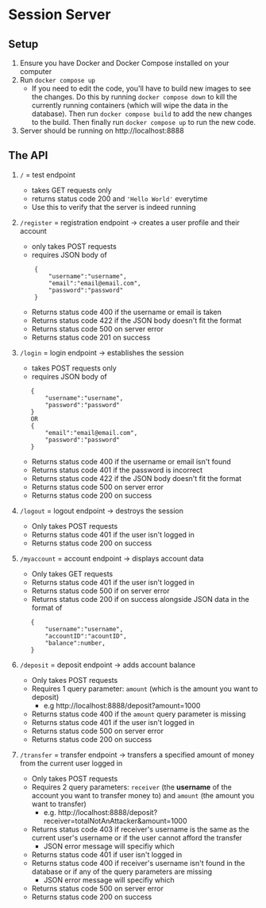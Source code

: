 # Session Server

## Setup
1. Ensure you have Docker and Docker Compose installed on your computer
2. Run `docker compose up`
    - If you need to edit the code, you'll have to build new images to see the changes. Do this by running `docker compose down` to kill the currently running containers (which will wipe the data in the database). Then run `docker compose build` to add the new changes to the build. Then finally run `docker compose up` to run the new code.
3. Server should be running on http://localhost:8888

## The API
1. `/` = test endpoint
     - takes GET requests only
     - returns status code 200 and `'Hello World'` everytime
     - Use this to verify that the server is indeed running

2. `/register` = registration endpoint -> creates a user profile and their account
     - only takes POST requests
     - requires JSON body of 
    ```
        {
            "username":"username",
            "email":"email@email.com",
            "password":"password"
        }
    ```
     - Returns status code 400 if the username or email is taken
     - Returns status code 422 if the JSON body doesn't fit the format
     - Returns status code 500 on server error
     - Returns status code 201 on success 

3. `/login` = login endpoint -> establishes the session
     - takes POST requests only
     - requires JSON body of 
     ```
        {
            "username":"username",
            "password":"password"
        }
        OR
        {
            "email":"email@email.com",
            "password":"password"
        }
     ```
     - Returns status code 400 if the username or email isn't found
     - Returns status code 401 if the password is incorrect
     - Returns status code 422 if the JSON body doesn't fit the format
     - Returns status code 500 on server error
     - Returns status code 200 on success

4. `/logout` = logout endpoint -> destroys the session
     - Only takes POST requests
     - Returns status code 401 if the user isn't logged in
     - Returns status code 200 on success

5. `/myaccount` = account endpoint -> displays account data
     - Only takes GET requests
     - Returns status code 401 if the user isn't logged in 
     - Returns status code 500 if on server error 
     - Returns status code 200 if on success alongside JSON data in the format of
     ```
        {
            "username":"username",
            "accountID":"acountID",
            "balance":number,
        }
     ```

6. `/deposit` = deposit endpoint -> adds account balance 
     - Only takes POST requests
     - Requires 1 query parameter: `amount` (which is the amount you want to deposit)
          - e.g http://localhost:8888/deposit?amount=1000
     - Returns status code 400 if the `amount` query parameter is missing
     - Returns status code 401 if the user isn't logged in
     - Returns status code 500 on server error
     - Returns status code 200 on success
     
7. `/transfer` = transfer endpoint -> transfers a specified amount of money from the current user logged in
     - Only takes POST requests
     - Requires 2 query parameters: `receiver` (the **username** of the account you want to transfer money to) and `amount` (the amount you want to transfer)
          - e.g. http://localhost:8888/deposit?receiver=totalNotAnAttacker&amount=1000
     - Returns status code 403 if receiver's username is the same as the current user's username or if the user cannot afford the transfer
          - JSON error message will specifiy which 
     - Returns status code 401 if user isn't logged in
     - Returns status code 400 if receiver's username isn't found in the database or if any of the query parameters are missing 
          - JSON error message will specifiy which 
     - Returns status code 500 on server error
     - Returns status code 200 on success
